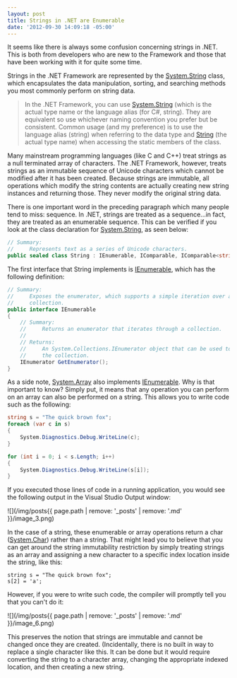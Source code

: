 ```yaml
---
layout: post
title: Strings in .NET are Enumerable
date: '2012-09-30 14:09:18 -05:00'
---
```


It seems like there is always some confusion concerning strings in .NET. This is both from developers who are new to the Framework and those that have been working with it for quite some time.

Strings in the .NET Framework are represented by the [System.String](http://msdn.microsoft.com/en-us/library/system.string.aspx) class, which encapsulates the data manipulation, sorting, and searching methods you most commonly perform on string data.

> In the .NET Framework, you can use [System.String](http://msdn.microsoft.com/en-us/library/system.string.aspx) (which is the actual type name or the language alias (for C#, string). They are equivalent so use whichever naming convention you prefer but be consistent. Common usage (and my preference) is to use the language alias (string) when referring to the data type and [String](http://msdn.microsoft.com/en-us/library/system.string.aspx) (the actual type name) when accessing the static members of the class.

Many mainstream programming languages (like C and C++) treat strings as a null terminated array of characters. The .NET Framework, however, treats strings as an immutable sequence of Unicode characters which cannot be modified after it has been created. Because strings are immutable, all operations which modify the string contents are actually creating new string instances and returning those. They never modify the original string data.

There is one important word in the preceding paragraph which many people tend to miss: sequence. In .NET, strings are treated as a sequence...in fact, they are treated as an enumerable sequence. This can be verified if you look at the class declaration for [System.String](http://msdn.microsoft.com/en-us/library/system.string.aspx), as seen below:

```csharp
// Summary:  
//     Represents text as a series of Unicode characters.  
public sealed class String : IEnumerable, IComparable, IComparable<string>, IEquatable<string>
````

The first interface that String implements is [IEnumerable](http://msdn.microsoft.com/en-us/library/system.collections.ienumerable.aspx), which has the following definition:

```csharp
// Summary:  
//     Exposes the enumerator, which supports a simple iteration over a non-generic  
//     collection.  
public interface IEnumerable  
{  
    // Summary:  
    //     Returns an enumerator that iterates through a collection.  
    //  
    // Returns:  
    //     An System.Collections.IEnumerator object that can be used to iterate through  
    //     the collection.  
    IEnumerator GetEnumerator();  
}
```

As a side note, [System.Array](http://msdn.microsoft.com/en-us/library/system.array.aspx) also implements [IEnumerable](http://msdn.microsoft.com/en-us/library/system.collections.ienumerable.aspx). Why is that important to know? Simply put, it means that any operation you can perform on an array can also be performed on a string. This allows you to write code such as the following:

```csharp
string s = "The quick brown fox";  
foreach (var c in s)  
{  
    System.Diagnostics.Debug.WriteLine(c);  
}  

for (int i = 0; i < s.Length; i++)  
{  
    System.Diagnostics.Debug.WriteLine(s[i]);  
}  
```

If you executed those lines of code in a running application, you would see the following output in the Visual Studio Output window:

![](/img/posts{{ page.path | remove: '_posts' | remove: '.md' }}/image_3.png)

In the case of a string, these enumerable or array operations return a char ([System.Char](http://msdn.microsoft.com/en-us/library/system.char.aspx)) rather than a string. That might lead you to believe that you can get around the string immutability restriction by simply treating strings as an array and assigning a new character to a specific index location inside the string, like this:

```
string s = "The quick brown fox";  
s[2] = 'a';
```

However, if you were to write such code, the compiler will promptly tell you that you can't do it:

![](/img/posts{{ page.path | remove: '_posts' | remove: '.md' }}/image_6.png)

This preserves the notion that strings are immutable and cannot be changed once they are created. (Incidentally, there is no built in way to replace a single character like this. It can be done but it would require converting the string to a character array, changing the appropriate indexed location, and then creating a new string.
